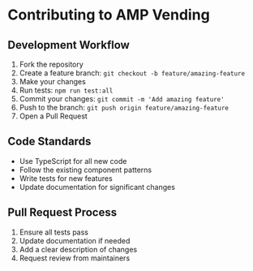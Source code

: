# Contributing to AMP Vending

## Development Workflow

1. Fork the repository
2. Create a feature branch: `git checkout -b feature/amazing-feature`
3. Make your changes
4. Run tests: `npm run test:all`
5. Commit your changes: `git commit -m 'Add amazing feature'`
6. Push to the branch: `git push origin feature/amazing-feature`
7. Open a Pull Request

## Code Standards

- Use TypeScript for all new code
- Follow the existing component patterns
- Write tests for new features
- Update documentation for significant changes

## Pull Request Process

1. Ensure all tests pass
2. Update documentation if needed
3. Add a clear description of changes
4. Request review from maintainers